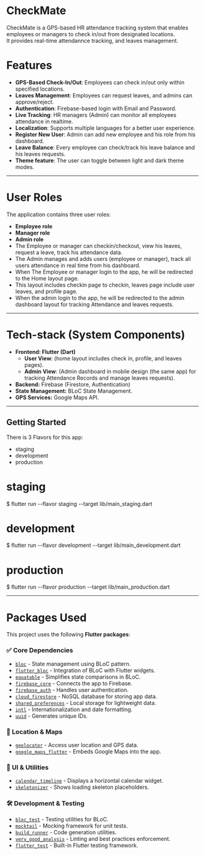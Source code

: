 # CheckMate

CheckMate is a GPS-based HR attendance tracking system that enables employees or managers to check in/out from designated locations.                               
It provides real-time attendannce tracking, and leaves management.

# Features

- **GPS-Based Check-In/Out**: Employees can check in/out only within specified locations.
- **Leaves Management**: Employees can request leaves, and admins can approve/reject.
- **Authentication**: Firebase-based login with Email and Password.
- **Live Tracking**: HR managers (Admin) can monitor all employees attendance in realtime.  
- **Localization**: Supports multiple languages for a better user experience.
- **Register New User**: Admin can add new employee and his role from his dashboard.
- **Leave Balance**: Every employee can check/track his leave balance and his leaves requests.
- **Theme feature**: The user can toggle between light and dark theme modes.
  
--------------------------------------------------

# User Roles
The application contains three user roles:
  - **Employee role**
  - **Manager role**
  - **Admin role**
- The Employee or manager can checkin/checkout, view his leaves, request a leave, track his attendance data.
- The Admin manages and adds users (employee or manager), track all users attendance in real time from his dashboard.
- When The Employee or manager login to the app, he will be redirected to the Home layout page.                         
- This layout includes checkin page to checkin, leaves page include user leaves, and profile page.           
- When the admin login to the app, he will be redirected to the admin dashboard layout for tracking Attendance and leaves requests.                           

-------------------------------------------------------
# Tech-stack (System Components)
- **Frontend: Flutter (Dart)** 
    - **User View**: (home layout includes check in, profile, and leaves pages).                          
    - **Admin View**: (Admin dashboard in mobile design (the same app) for tracking Attendance Records and manage leaves requests).               
- **Backend:** Firebase (Firestore, Authentication)
- **State Management:** BLoC State Management.
- **GPS Services:** Google Maps API.
  
------------------------------------------------
## Getting Started

There is 3 Flavors for this app:
 - staging
 - development
 - production

# staging
$ flutter run --flavor staging --target lib/main_staging.dart

# development
$ flutter run --flavor development --target lib/main_development.dart

# production
$ flutter run --flavor production --target lib/main_production.dart

------------------------------------------------
# Packages Used
This project uses the following **Flutter packages**:

### ✅ Core Dependencies
- [`bloc`](https://pub.dev/packages/bloc) - State management using BLoC pattern.
- [`flutter_bloc`](https://pub.dev/packages/flutter_bloc) - Integration of BLoC with Flutter widgets.
- [`equatable`](https://pub.dev/packages/equatable) - Simplifies state comparisons in BLoC.
- [`firebase_core`](https://pub.dev/packages/firebase_core) - Connects the app to Firebase.
- [`firebase_auth`](https://pub.dev/packages/firebase_auth) - Handles user authentication.
- [`cloud_firestore`](https://pub.dev/packages/cloud_firestore) - NoSQL database for storing app data.
- [`shared_preferences`](https://pub.dev/packages/shared_preferences) - Local storage for lightweight data.
- [`intl`](https://pub.dev/packages/intl) - Internationalization and date formatting.
- [`uuid`](https://pub.dev/packages/uuid) - Generates unique IDs.

### 📍 Location & Maps
- [`geolocator`](https://pub.dev/packages/geolocator) - Access user location and GPS data.
- [`google_maps_flutter`](https://pub.dev/packages/google_maps_flutter) - Embeds Google Maps into the app.

### 🎨 UI & Utilities
- [`calendar_timeline`](https://pub.dev/packages/calendar_timeline) - Displays a horizontal calendar widget.
- [`skeletonizer`](https://pub.dev/packages/skeletonizer) - Shows loading skeleton placeholders.

### 🛠 Development & Testing
- [`bloc_test`](https://pub.dev/packages/bloc_test) - Testing utilities for BLoC.
- [`mocktail`](https://pub.dev/packages/mocktail) - Mocking framework for unit tests.
- [`build_runner`](https://pub.dev/packages/build_runner) - Code generation utilities.
- [`very_good_analysis`](https://pub.dev/packages/very_good_analysis) - Linting and best practices enforcement.
- [`flutter_test`](https://pub.dev/packages/flutter_test) - Built-in Flutter testing framework.
